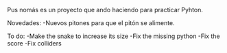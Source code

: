 Pus nomás es un proyecto que ando haciendo para practicar Pyhton.

Novedades:
-Nuevos pitones para que el pitón se alimente.

To do:
-Make the snake to increase its size
-Fix the missing python
-Fix the score
-Fix colliders